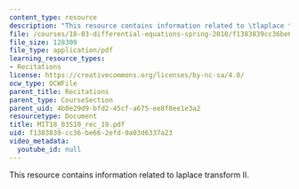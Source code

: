 ```yaml
---
content_type: resource
description: "This resource contains information related to \tlaplace transform II."
file: /courses/18-03-differential-equations-spring-2010/f1383839cc36be662efd0a03d6337a23_MIT18_03S10_rec_19.pdf
file_size: 128309
file_type: application/pdf
learning_resource_types:
- Recitations
license: https://creativecommons.org/licenses/by-nc-sa/4.0/
ocw_type: OCWFile
parent_title: Recitations
parent_type: CourseSection
parent_uid: 4b0e29d9-bfd2-45cf-a675-ee8f8ee1e3a2
resourcetype: Document
title: MIT18_03S10_rec_19.pdf
uid: f1383839-cc36-be66-2efd-0a03d6337a23
video_metadata:
  youtube_id: null
---
```

This resource contains information related to 	laplace transform II.